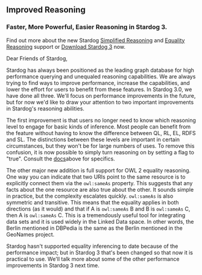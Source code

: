 ## Improved Reasoning

### Faster, More Powerful, Easier Reasoning in Stardog 3.

Find out more about the new Stardog
[Simplified Reasoning](<http://docs.stardog.com/#_reasoning_levels>) and
[Equality Reasoning](<http://docs.stardog.com/#_same_as_reasoning>) support or
[Download Stardog 3](<http://stardog.com/#download>)
now.

Dear Friends of Stardog,

Stardog has always been positioned as the leading graph database for high
performance querying and unequaled reasoning capabilities. We are always trying
to find ways to improve performance, increase the capabilities, and lower the
effort for users to benefit from these features. In Stardog 3.0, we have done
all three. We'll focus on performance improvements in the future, but for now
we'd like to draw your attention to two important improvements in Stardog's
reasoning abilities.

The first improvement is that users no longer need to know which reasoning level
to engage for basic kinds of inference. Most people can benefit from the feature
without having to know the difference between QL, RL, EL, RDFS and SL. The
distinctions between these levels are important in certain circumstances, but
they won't be for large numbers of uses. To remove this confusion, it is now
possible to simply turn reasoning on by setting a flag to "true". Consult the
[docs](http://docs.stardog.com/#_reasoning_levels)above for specifics.

The other major new addition is full support for OWL 2 equality reasoning. One
way you can indicate that two URIs point to the same resource is to explicitly
connect them via the `owl:sameAs` property. This suggests that any facts about
the one resource are also true about the other. It sounds simple in practice,
but the complexity escalates quickly. `owl:sameAs` is also symmetric and
transitive. This means that the equality applies in both directions (as it
would) and that if A is `owl:sameAs` B and B is `owl:sameAs` C, then A is
`owl:sameAs` C. This is a tremendously useful tool for integrating data sets and
it is used widely in the Linked Data space. In other words, the Berlin mentioned
in DBPedia is the same as the Berlin mentioned in the GeoNames project.

Stardog hasn't supported equality inferencing to date because of the performance
impact; but in Stardog 3 that's been changed so that now it is practical to
use. We'll talk more about some of the other performance improvements in Stardog
3 next time.
